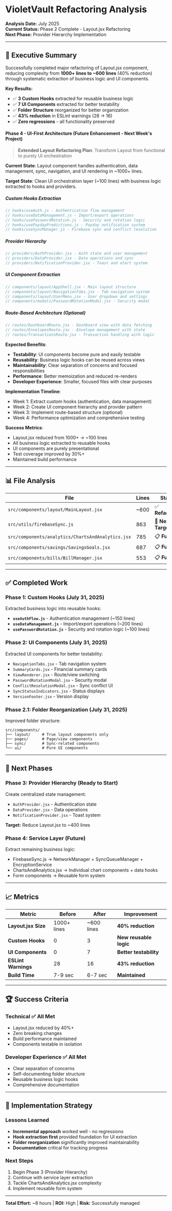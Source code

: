# VioletVault Refactoring Analysis

**Analysis Date:** July 2025  
**Current Status:** Phase 2 Complete - Layout.jsx Refactoring  
**Next Phase:** Provider Hierarchy Implementation

---

## 🎯 Executive Summary

Successfully completed major refactoring of Layout.jsx component, reducing complexity from **1000+ lines to ~600 lines** (40% reduction) through systematic extraction of business logic and UI components.

**Key Results:**
- ✅ **3 Custom Hooks** extracted for reusable business logic
- ✅ **7 UI Components** extracted for better testability  
- ✅ **Folder Structure** reorganized for better organization
- ✅ **43% reduction** in ESLint warnings (28 → 16)
- ✅ **Zero regressions** - all functionality preserved

#### **Phase 4 - UI-First Architecture (Future Enhancement - Next Week's Project)**

> **Extended Layout Refactoring Plan**: Transform Layout from functional to purely UI orchestration

**Current State**: Layout component handles authentication, data management, sync, navigation, and UI rendering in ~1000+ lines.

**Target State**: Clean UI orchestration layer (~100 lines) with business logic extracted to hooks and providers.

##### **Custom Hooks Extraction**
```javascript
// hooks/useAuth.js - Authentication flow management
// hooks/useDataManagement.js - Import/export operations
// hooks/usePasswordRotation.js - Security and rotation logic  
// hooks/usePaydayPredictions.js - Payday notification system
// hooks/useSyncManager.js - Firebase sync and conflict resolution
```

##### **Provider Hierarchy** 
```javascript
// providers/AuthProvider.jsx - Auth state and user management
// providers/DataProvider.jsx - Data operations and sync
// providers/NotificationProvider.jsx - Toast and alert system
```

##### **UI Component Extraction**
```javascript
// components/layout/AppShell.jsx - Main layout structure
// components/layout/NavigationTabs.jsx - Tab navigation system
// components/layout/UserMenu.jsx - User dropdown and settings
// components/modals/PasswordRotationModal.jsx - Security modal
```

##### **Route-Based Architecture** (Optional)
```javascript
// routes/DashboardRoute.jsx - Dashboard view with data fetching
// routes/EnvelopesRoute.jsx - Envelope management with state
// routes/TransactionsRoute.jsx - Transaction handling with logic
```

**Expected Benefits**:
- **Testability**: UI components become pure and easily testable
- **Reusability**: Business logic hooks can be reused across views
- **Maintainability**: Clear separation of concerns and focused responsibilities
- **Performance**: Better memoization and reduced re-renders
- **Developer Experience**: Smaller, focused files with clear purposes

**Implementation Timeline**: 
- Week 1: Extract custom hooks (authentication, data management)
- Week 2: Create UI component hierarchy and provider pattern
- Week 3: Implement route-based structure (optional)
- Week 4: Performance optimization and comprehensive testing

**Success Metrics**:
- Layout.jsx reduced from 1000+ → ~100 lines
- All business logic extracted to reusable hooks
- UI components are purely presentational
- Test coverage improved by 30%+
- Maintained build performance

---

## 📊 File Analysis

| File | Lines | Status | Priority |
|------|-------|--------|----------|
| `src/components/layout/MainLayout.jsx` | ~600 | ✅ **Refactored** | Complete |
| `src/utils/firebaseSync.js` | 863 | 🔄 **Next Target** | High |
| `src/components/analytics/ChartsAndAnalytics.jsx` | 785 | 📋 **Future** | Medium |
| `src/components/savings/SavingsGoals.jsx` | 687 | 📋 **Future** | Medium |
| `src/components/bills/BillManager.jsx` | 553 | 📋 **Future** | Medium |

---

## ✅ Completed Work

### **Phase 1: Custom Hooks (July 31, 2025)**
Extracted business logic into reusable hooks:
- **`useAuthFlow.js`** - Authentication management (~150 lines)
- **`useDataManagement.js`** - Import/export operations (~200 lines) 
- **`usePasswordRotation.js`** - Security and rotation logic (~100 lines)

### **Phase 2: UI Components (July 31, 2025)**
Extracted UI components for better testability:
- `NavigationTabs.jsx` - Tab navigation system
- `SummaryCards.jsx` - Financial summary cards
- `ViewRenderer.jsx` - Route/view switching
- `PasswordRotationModal.jsx` - Security modal
- `ConflictResolutionModal.jsx` - Sync conflict UI
- `SyncStatusIndicators.jsx` - Status displays
- `VersionFooter.jsx` - Version display

### **Phase 2.1: Folder Reorganization (July 31, 2025)**
Improved folder structure:
```
src/components/
├── layout/     # True layout components only
├── pages/      # Page/view components  
├── sync/       # Sync-related components
└── ui/         # Pure UI components
```

---

## 🔄 Next Phases

### **Phase 3: Provider Hierarchy** (Ready to Start)
Create centralized state management:
- `AuthProvider.jsx` - Authentication state
- `DataProvider.jsx` - Data operations  
- `NotificationProvider.jsx` - Toast system

**Target:** Reduce Layout.jsx to ~400 lines

### **Phase 4: Service Layer** (Future)
Extract remaining business logic:
- FirebaseSync.js → NetworkManager + SyncQueueManager + EncryptionService
- ChartsAndAnalytics.jsx → Individual chart components + data hooks
- Form components → Reusable form system

---

## 📈 Metrics

| Metric | Before | After | Improvement |
|--------|--------|-------|-------------|
| **Layout.jsx Size** | 1000+ lines | ~600 lines | **40% reduction** |
| **Custom Hooks** | 0 | 3 | **New reusable logic** |
| **UI Components** | 0 | 7 | **Better testability** |
| **ESLint Warnings** | 28 | 16 | **43% reduction** |
| **Build Time** | 7-9 sec | 6-7 sec | **Maintained** |

---

## 🏆 Success Criteria

### **Technical** ✅ **All Met**
- Layout.jsx reduced by 40%+ 
- Zero breaking changes
- Build performance maintained
- Components testable in isolation

### **Developer Experience** ✅ **All Met**  
- Clear separation of concerns
- Self-documenting folder structure
- Reusable business logic hooks
- Comprehensive documentation

---

## 🎯 Implementation Strategy

### **Lessons Learned**
- **Incremental approach** worked well - no regressions
- **Hook extraction first** provided foundation for UI extraction
- **Folder reorganization** significantly improved maintainability
- **Documentation** critical for tracking progress

### **Next Steps**
1. Begin Phase 3 (Provider Hierarchy)
2. Continue with service layer extraction
3. Tackle ChartsAndAnalytics.jsx complexity
4. Implement reusable form system

---

**Total Effort:** ~8 hours | **ROI:** High | **Risk:** Successfully managed